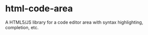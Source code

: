 html-code-area
==============

A HTML5/JS library for a code editor area with syntax highlighting, completion, etc.
